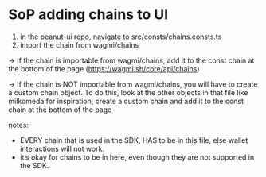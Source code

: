 # SoP adding chains to UI

1. in the peanut-ui repo, navigate to src/consts/chains.consts.ts
2. import the chain from wagmi/chains

→ If the chain is importable from wagmi/chains, add it to the const chain at the bottom of the page (https://wagmi.sh/core/api/chains)

→ If the chain is NOT importable from wagmi/chains, you will have to create a custom chain object. To do this, look at the other objects in that file like milkomeda for inspiration, create a custom chain and add it to the const chain at the bottom of the page

notes:

-   EVERY chain that is used in the SDK, HAS to be in this file, else wallet interactions will not work.
-   it’s okay for chains to be in here, even though they are not supported in the SDK.
